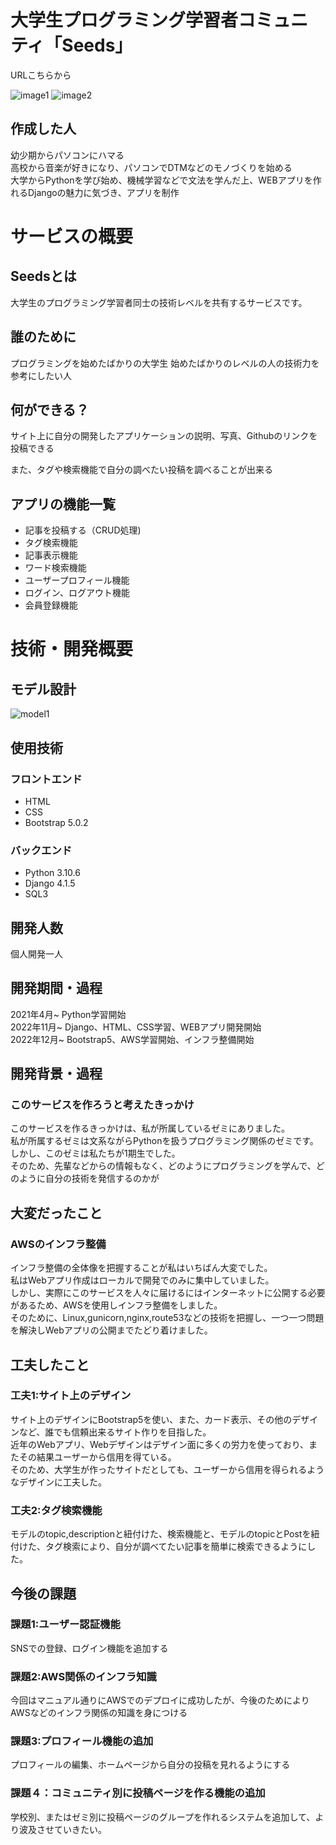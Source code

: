 # 大学生プログラミング学習者コミュニティ「Seeds」

URLこちらから

![image1](project-images/progect-images.png)
![image2](project-images/progect-images2.png)
## 作成した人

幼少期からパソコンにハマる  
高校から音楽が好きになり、パソコンでDTMなどのモノづくりを始める  
大学からPythonを学び始め、機械学習などで文法を学んだ上、WEBアプリを作れるDjangoの魅力に気づき、アプリを制作

# サービスの概要

## Seedsとは

大学生のプログラミング学習者同士の技術レベルを共有するサービスです。

## 誰のために

プログラミングを始めたばかりの大学生
始めたばかりのレベルの人の技術力を参考にしたい人

## 何ができる？

サイト上に自分の開発したアプリケーションの説明、写真、Githubのリンクを投稿できる

また、タグや検索機能で自分の調べたい投稿を調べることが出来る




## アプリの機能一覧

- 記事を投稿する（CRUD処理)  
- タグ検索機能  
- 記事表示機能  
- ワード検索機能  
- ユーザープロフィール機能  
- ログイン、ログアウト機能  
- 会員登録機能  

 
# 技術・開発概要

## モデル設計

![model1](progect-images/model2-1.png)

## 使用技術

### フロントエンド  
- HTML   
- CSS  
- Bootstrap 5.0.2  

### バックエンド  
- Python 3.10.6
- Django 4.1.5  
- SQL3  

## 開発人数

個人開発一人

## 開発期間・過程

2021年4月~ Python学習開始  
2022年11月~ Django、HTML、CSS学習、WEBアプリ開発開始  
2022年12月~ Bootstrap5、AWS学習開始、インフラ整備開始  

## 開発背景・過程

### このサービスを作ろうと考えたきっかけ
このサービスを作るきっかけは、私が所属しているゼミにありました。  
私が所属するゼミは文系ながらPythonを扱うプログラミング関係のゼミです。  
しかし、このゼミは私たちが1期生でした。  
そのため、先輩などからの情報もなく、どのようにプログラミングを学んで、どのように自分の技術を発信するのかが

## 大変だったこと

### AWSのインフラ整備

インフラ整備の全体像を把握することが私はいちばん大変でした。  
私はWebアプリ作成はローカルで開発でのみに集中していました。  
しかし、実際にこのサービスを人々に届けるにはインターネットに公開する必要があるため、AWSを使用しインフラ整備をしました。  
そのために、Linux,gunicorn,nginx,route53などの技術を把握し、一つ一つ問題を解決しWebアプリの公開までたどり着けました。  


## 工夫したこと

### 工夫1:サイト上のデザイン  

サイト上のデザインにBootstrap5を使い、また、カード表示、その他のデザインなど、誰でも信頼出来るサイト作りを目指した。  
近年のWebアプリ、Webデザインはデザイン面に多くの労力を使っており、またその結果ユーザーから信用を得ている。  
そのため、大学生が作ったサイトだとしても、ユーザーから信用を得られるようなデザインに工夫した。  

### 工夫2:タグ検索機能  

モデルのtopic,descriptionと紐付けた、検索機能と、モデルのtopicとPostを紐付けた、タグ検索により、自分が調べてたい記事を簡単に検索できるようにした。

## 今後の課題  

### 課題1:ユーザー認証機能  

SNSでの登録、ログイン機能を追加する  
 

### 課題2:AWS関係のインフラ知識  

今回はマニュアル通りにAWSでのデプロイに成功したが、今後のためによりAWSなどのインフラ関係の知識を身につける  

### 課題3:プロフィール機能の追加  

プロフィールの編集、ホームページから自分の投稿を見れるようにする  

### 課題４：コミュニティ別に投稿ページを作る機能の追加
学校別、またはゼミ別に投稿ページのグループを作れるシステムを追加して、より波及させていきたい。
